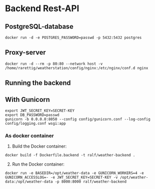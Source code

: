 # Backend Rest-API

## PostgreSQL-database

```
docker run -d -e POSTGRES_PASSWORD=passwd -p 5432:5432 postgres
```

## Proxy-server

````
docker run -d --rm -p 80:80 --network host -v /home/rarettig/weatherstation/config/nginx:/etc/nginx/conf.d nginx
````

## Running the backend
 
## With Gunicorn

```
export JWT_SECRET_KEY=SECRET-KEY
export DB_PASSWORD=passwd
gunicorn -b 0.0.0.0:8050 --config config/gunicorn.conf --log-config config/logging.conf wsgi:app
```

### As docker container

1. Build the Docker container:
```
docker build -f Dockerfile.backend -t ralf/weather-backend .
```

2. Run the Docker container:
```
docker run -e BASEDIR=/opt/weather-data -e GUNICORN_WORKERS=4 -e GUNICORN_ACCESSLOG=- -e JWT_SECRET_KEY=SECRET-KEY -v /opt/weather-data:/opt/weather-data -p 8000:8000 ralf/weather-backend
```
